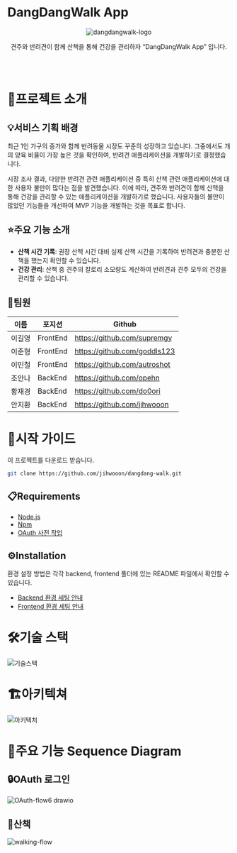 # DangDangWalk App

<p align="center">
  <img src="https://github.com/jihwooon/dangdang-walk/assets/71831926/eb7dcd0a-7808-4597-9b8c-b8bd962e0868" alt="dangdangwalk-logo">
</p>

<p align="center"> 견주와 반려견이 함께 산책을 통해 건강을 관리하자 “DangDangWalk App” ​입니다. <p/>
<br><br>

# 📖프로젝트 소개

## 💡서비스 기획 배경

최근 1인 가구의 증가와 함께 반려동물 시장도 꾸준히 성장하고 있습니다. 그중에서도 개의 양육 비율이 가장 높은 것을 확인하여, 반려견 애플리케이션을 개발하기로 결정했습니다.

시장 조사 결과, 다양한 반려견 관련 애플리케이션 중 특히 산책 관련 애플리케이션에 대한 사용자 불만이 많다는 점을 발견했습니다. 이에 따라, 견주와 반려견이 함께 산책을 통해 건강을 관리할 수 있는 애플리케이션을 개발하기로 했습니다. 사용자들의 불만이 많았던 기능들을 개선하여 MVP 기능을 개발하는 것을 목표로 합니다.

## ⭐주요 기능 소개

- **산책 시간 기록**: 권장 산책 시간 대비 실제 산책 시간을 기록하여 반려견과 충분한 산책을 했는지 확인할 수 있습니다.
- **건강 관리**: 산책 중 견주의 칼로리 소모량도 계산하여 반려견과 견주 모두의 건강을 관리할 수 있습니다.

## 👥팀원

| 이름   | 포지션   | Github                       |
| ------ | -------- | ---------------------------- |
| 이길영 | FrontEnd | https://github.com/supremgy  |
| 이준형 | FrontEnd | https://github.com/goddls123 |
| 이민철 | FrontEnd | https://github.com/autroshot |
| 조안나 | BackEnd  | https://github.com/opehn     |
| 황재경 | BackEnd  | https://github.com/do0ori    |
| 안지환 | BackEnd  | https://github.com/jihwooon  |

# 🚀시작 가이드

이 프로젝트를 다운로드 받습니다.

```bash
git clone https://github.com/jihwooon/dangdang-walk.git
```

## 📋Requirements

- [Node.js](https://nodejs.org/en)
- [Npm](https://www.npmjs.com/)
- [OAuth 사전 작업](https://github.com/jihwooon/dangdang-walk/wiki#oauth-%EC%82%AC%EC%A0%84-%EC%9E%91%EC%97%85)

## ⚙️Installation

환경 설정 방법은 각각 backend, frontend 폴더에 있는 README 파일에서 확인할 수 있습니다.

- [Backend 환경 세팅 안내](https://github.com/jihwooon/dangdang-walk/tree/main/backend#readme)
- [Frontend 환경 세팅 안내](https://github.com/jihwooon/dangdang-walk/tree/main/frontend#readme)

# 🛠️기술 스택

![기술스택](https://github.com/jihwooon/dangdang-walk/assets/71831926/de271659-a9b5-4dfd-91dc-c63d67781f72)

# 🏗️아키텍쳐

![아키텍처](https://github.com/jihwooon/dangdang-walk/assets/68071599/96568db5-1ea5-4f4d-a2df-b5eaa432a250)

# 🔄주요 기능 Sequence Diagram

## 🔒OAuth 로그인

![OAuth-flow6 drawio](https://github.com/jihwooon/dangdang-walk/assets/71831926/6e01ccf0-b1f5-4484-be6f-b3b613c10547)

## 🏃산책

![walking-flow](https://github.com/jihwooon/dangdang-walk/assets/71831926/bc8c6674-2023-4f56-ab1e-16b16963e0ab)
